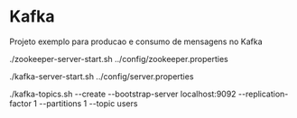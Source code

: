 # Kafka
Projeto exemplo para producao e consumo de mensagens no Kafka


./zookeeper-server-start.sh ../config/zookeeper.properties 

./kafka-server-start.sh ../config/server.properties 

./kafka-topics.sh --create --bootstrap-server localhost:9092 --replication-factor 1 --partitions 1 --topic users